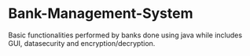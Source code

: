 # Bank-Management-System
Basic functionalities performed by banks done using java while includes GUI, datasecurity and encryption/decryption.
